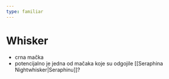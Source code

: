 ```yaml
---
type: familiar
---
```

# Whisker

* crna mačka
* potencijalno je jedna od mačaka koje su odgojile [[Seraphina Nightwhisker|Seraphinu]]?
